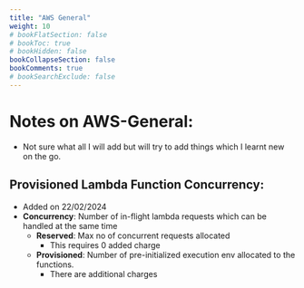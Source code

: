 ```yaml
---
title: "AWS General"
weight: 10
# bookFlatSection: false
# bookToc: true
# bookHidden: false
bookCollapseSection: false
bookComments: true
# bookSearchExclude: false
---
```


# Notes on AWS-General:
- Not sure what all I will add but will try to add things which I learnt new on the go. 

## Provisioned Lambda Function Concurrency:  
- Added on 22/02/2024
- **Concurrency**: Number of in-flight lambda requests which can be handled at the same time
    - **Reserved**: Max no of concurrent requests allocated 
        - This requires 0 added charge 
    - **Provisioned**: Number of pre-initialized execution env allocated to the functions.
        - There are additional charges
